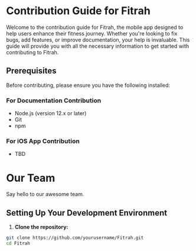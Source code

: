 # Contribution Guide for Fitrah

Welcome to the contribution guide for Fitrah, the mobile app designed to help users enhance their fitness journey. Whether you're looking to fix bugs, add features, or improve documentation, your help is invaluable. This guide will provide you with all the necessary information to get started with contributing to Fitrah.

## Prerequisites

Before contributing, please ensure you have the following installed:

### For Documentation Contribution
- Node.js (version 12.x or later)
- Git
- npm

### For iOS App Contribution
- TBD

# Our Team

Say hello to our awesome team.

<VPTeamMembers size="small" :members="members" />

## Setting Up Your Development Environment

1. **Clone the repository:**
  ```bash
  git clone https://github.com/yourusername/Fitrah.git
  cd Fitrah